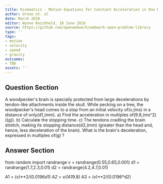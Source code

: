 ```yaml
---
title: Kinematics - Motion Equations for Constant Acceleration in One Dimension
author: Urone et. al
date: March 2018
editor: Wynne Reichheld, 18 June 2018
source: https://github.com/openwebwork/webwork-open-problem-library
type: ''
tags:
- motion
- velocity
- speed
- gravity
outcomes:
- TBD
assets: ''
---
```


## Question Section 

A woodpecker's brain is specially protected from large decelerations by tendon-like attachments inside the skull. While pecking on a tree, the woodpecker's head comes to a stop from an initial velocity of(v,(ms) in a distance of only(d1,(mm).
a) Find the acceleration in multiples of(9.8,(ms^2) ((g)).
b) Calculate the stopping time.
c) The tendons cradling the brain stretch, making its stopping distance(d2,(mm) (greater than the head and, hence, less deceleration of the brain). What is the brain's deceleration, expressed in multiples of(g) ?

## Answer Section

from random import randrange
v = randrange(0.55,0.65,0.001)
d1 = randrange(1.7,2.3,0.01)
d2 = randrange(4.2,4.7,0.01)

A1 = (v)**2/(0.0196*d1)
A2 = v/(A1*9.8)
A3 = (v)**2/(0.0196*d2)
